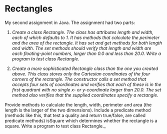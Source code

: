 # Rectangles
My second assignment in Java. The assignment had two parts:

1. _Create a class Rectangle. The class has attributes length and width, each of which defaults to 1. It has methods that calculate the perimeter and the area of the rectangle. It has set and get methods for both length and width. The set methods should verify that length and width are each floating-point numbers, larger than 0.0 and less than 20.0. Write a program to test class Rectangle._

2. _Create a more sophisticated Rectangle class than the one you created above. This class stores only the Cartesian coordinates of the four corners of the rectangle. The constructor calls a set method that accepts four sets of coordinates and verifies that each of these is in the first quadrant with no single x- or y-coordinate larger than 20.0. The set method also verifies that the supplied coordinates specify a rectangle_.

Provide methods to calculate the length, width, perimeter and area (the length is the larger of the two dimensions). Include a predicate method (methods like this, that test a quality and return true/false, are called predicate methods) isSquare which determines whether the rectangle is a square. Write a program to test class Rectangle._

